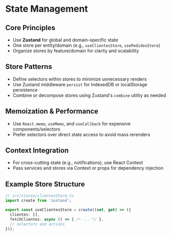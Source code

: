 # State Management

## Core Principles
- Use **Zustand** for global and domain-specific state
- One store per entity/domain (e.g., `useClientesStore`, `usePedidosStore`)
- Organize stores by feature/domain for clarity and scalability

## Store Patterns
- Define selectors within stores to minimize unnecessary renders
- Use Zustand middleware `persist` for IndexedDB or localStorage persistence
- Combine or decompose stores using Zustand's `combine` utility as needed

## Memoization & Performance
- Use `React.memo`, `useMemo`, and `useCallback` for expensive components/selectors
- Prefer selectors over direct state access to avoid mass rerenders

## Context Integration
- For cross-cutting state (e.g., notifications), use React Context
- Pass services and stores via Context or props for dependency injection

## Example Store Structure
```typescript
// src/stores/clientesStore.ts
import create from 'zustand';

export const useClientesStore = create((set, get) => ({
  clientes: [],
  fetchClientes: async () => { /* ... */ },
  // selectors and actions
}));
``` 